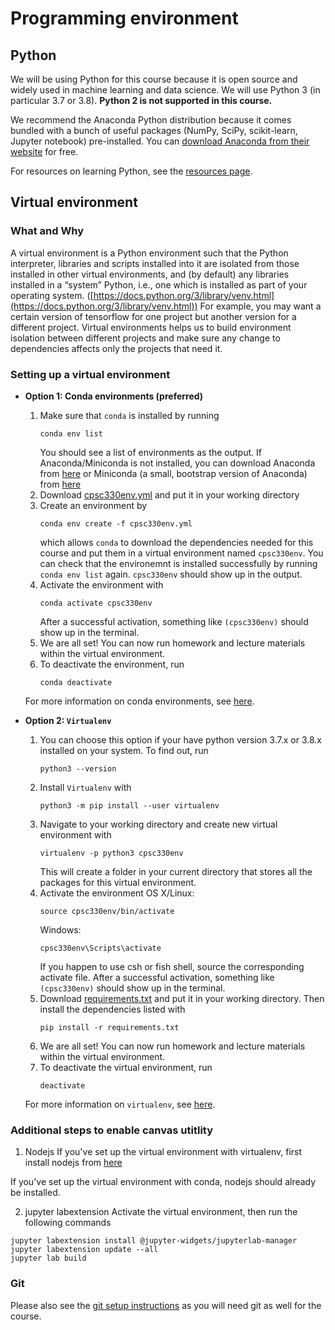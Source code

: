 # Programming environment

## Python
We will be using Python for this course because it is open source and widely used in machine learning and data science.  We will use Python 3 (in particular 3.7 or 3.8). **Python 2 is not supported in this course.**

We recommend the Anaconda Python distribution because it comes bundled with a bunch of useful packages (NumPy, SciPy, scikit-learn, Jupyter notebook) pre-installed. You can [download Anaconda from their website](https://www.anaconda.com/download/) for free.

For resources on learning Python, see the [resources page](resources.md).


## Virtual environment

### What and Why
A virtual environment is a Python environment such that the Python interpreter, libraries and scripts installed into it are isolated from those installed in other virtual environments, and (by default) any libraries installed in a “system” Python, i.e., one which is installed as part of your operating system. ([https://docs.python.org/3/library/venv.html](https://docs.python.org/3/library/venv.html)) For example, you may want a certain version of tensorflow for one project but another version for a different project. Virtual environments helps us to build environment isolation between different projects and make sure any change to dependencies affects only the projects that need it.

### Setting up a virtual environment
- **Option 1: Conda environments (preferred)**
	1. Make sure that `conda` is installed by running
		```
		conda env list
		```
		You should see a list of environments as the output. If Anaconda/Miniconda is not installed, you can download Anaconda from [here](https://www.anaconda.com/download/) or Miniconda (a small, bootstrap version of Anaconda) from [here](https://docs.conda.io/en/latest/miniconda.html)
	2. Download [cpsc330env.yml](cpsc330env.yml) and put it in your working directory
	3. Create an environment by
		```
		conda env create -f cpsc330env.yml
		```
		which allows `conda` to download the dependencies needed for this course and put them in a virtual environment named `cpsc330env`.
		You can check that the environemnt is installed successfully by running `conda env list` again. `cpsc330env` should show up in the output.
	4. Activate the environment with
		```
		conda activate cpsc330env
		```
		After a successful activation, something like `(cpsc330env)` should show up in the terminal.
	5. We are all set! You can now run homework and lecture materials within the virtual environment.
	6. To deactivate the environment, run
		```
		conda deactivate
		```
	For more information on conda environments, see [here](https://docs.conda.io/projects/conda/en/latest/user-guide/tasks/manage-environments.html).
	
- **Option 2: `Virtualenv`**
	1. You can choose this option if your have python version 3.7.x or 3.8.x installed on your system. To find out, run
		```
		python3 --version
		```
	2. Install `Virtualenv` with
		```
		python3 -m pip install --user virtualenv
		```
	3. Navigate to your working directory and create new virtual environment with
		```
		virtualenv -p python3 cpsc330env
		```
		This will create a folder in your current directory that stores all the packages for this virtual environment.
	4. Activate the environment
		OS X/Linux:
		```
		source cpsc330env/bin/activate
		```
		Windows:
		```
		cpsc330env\Scripts\activate
		```
		If you happen to use csh or fish shell, source the corresponding activate file. 
		After a successful activation, something like `(cpsc330env)` should show up in the terminal.
	5. Download [requirements.txt](requirements.txt) and put it in your working directory. Then install the dependencies listed with
		```
		pip install -r requirements.txt
		```
	6. We are all set! You can now run homework and lecture materials within the virtual environment.
	7. To deactivate the virtual environment, run
		```
		deactivate
		```
	For more information on `virtualenv`, see [here](https://virtualenv.pypa.io/en/latest/index.html).

### Additional steps to enable canvas utitlity

1. Nodejs
If you've set up the virtual environment with virtualenv, first install nodejs from [here](https://nodejs.org/en/download/)

If you've set up the virtual environment with conda, nodejs should already be installed.

2. jupyter labextension
Activate the virtual environment, then run the following commands
```
jupyter labextension install @jupyter-widgets/jupyterlab-manager
jupyter labextension update --all 
jupyter lab build
```

### Git

Please also see the [git setup instructions](https://github.com/UBC-CS/cpsc330/blob/master/docs/git_installation.md) as you will need git as well for the course.

		
